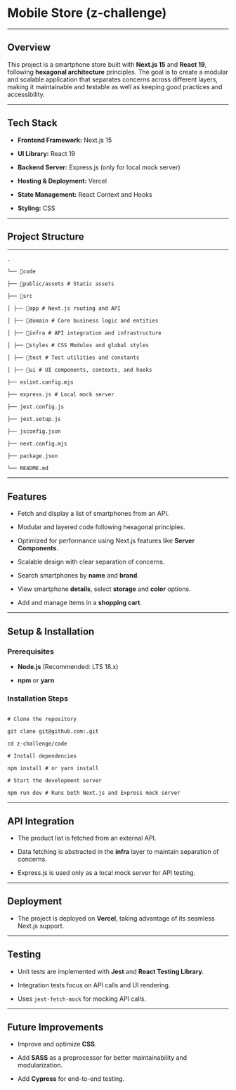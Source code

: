 # **Mobile Store (z-challenge)**

----------
## Overview

This project is a smartphone store built with **Next.js 15** and **React 19**, following **hexagonal architecture** principles. The goal is to create a modular and scalable application that separates concerns across different layers, making it maintainable and testable as well as keeping good practices and accessibility.

----------
## Tech Stack

- **Frontend Framework:** Next.js 15

- **UI Library:** React 19

- **Backend Server:** Express.js (only for local mock server)

- **Hosting & Deployment:** Vercel

- **State Management:** React Context and Hooks

- **Styling:** CSS

----------

## Project Structure

-----------------

```
.

└── 📁code

├── 📁public/assets # Static assets

├── 📁src

│ ├── 📁app # Next.js routing and API

│ ├── 📁domain # Core business logic and entities

│ ├── 📁infra # API integration and infrastructure

│ ├── 📁styles # CSS Modules and global styles

│ ├── 📁test # Test utilities and constants

│ ├── 📁ui # UI components, contexts, and hooks

├── eslint.config.mjs

├── express.js # Local mock server

├── jest.config.js

├── jest.setup.js

├── jsconfig.json

├── next.config.mjs

├── package.json

└── README.md

```

--------

## Features

- Fetch and display a list of smartphones from an API.

- Modular and layered code following hexagonal principles.

- Optimized for performance using Next.js features like **Server Components**.

- Scalable design with clear separation of concerns.

- Search smartphones by **name** and **brand**.

- View smartphone **details**, select **storage** and **color** options.

- Add and manage items in a **shopping cart**.

--------
## Setup & Installation

### Prerequisites

- **Node.js** (Recommended: LTS 18.x)

- **npm** or **yarn**

### Installation Steps

```

# Clone the repository

git clone git@github.com:.git

cd z-challenge/code

# Install dependencies

npm install # or yarn install

# Start the development server

npm run dev # Runs both Next.js and Express mock server

```

--------
## API Integration

- The product list is fetched from an external API.

- Data fetching is abstracted in the **infra** layer to maintain separation of concerns.

- Express.js is used only as a local mock server for API testing.

--------
## Deployment

- The project is deployed on **Vercel**, taking advantage of its seamless Next.js support.

--------
## Testing

- Unit tests are implemented with **Jest** and **React Testing Library**.

- Integration tests focus on API calls and UI rendering.

- Uses `jest-fetch-mock` for mocking API calls.

--------
## Future Improvements

- Improve and optimize **CSS**.

- Add **SASS** as a preprocessor for better maintainability and modularization.

- Add **Cypress** for end-to-end testing.

